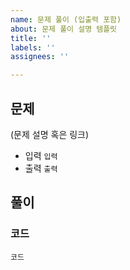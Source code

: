 ```yaml
---
name: 문제 풀이 (입출력 포함)
about: 문제 풀이 설명 템플릿
title: ''
labels: ''
assignees: ''

---
```


## 문제
(문제 설명 혹은 링크)
* 입력
```입력```
* 출력
```출력```
## 풀이

### 코드

```
코드
```
